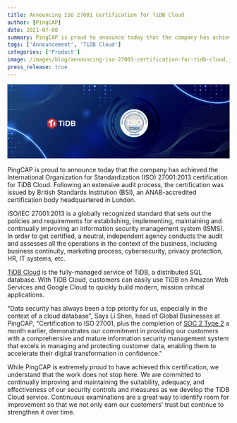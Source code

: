 ```yaml
---
title: Announcing ISO 27001 Certification for TiDB Cloud
author: [PingCAP]
date: 2021-07-08
summary: PingCAP is proud to announce today that the company has achieved the International Organization for Standardization (ISO) 27001:2013 certification for TiDB Cloud.
tags: ['Announcement', 'TiDB Cloud']
categories: ['Product']
image: /images/blog/announcing-iso-27001-certification-for-tidb-cloud.jpg
press_release: true
---
```


![Announcing ISO 27001 Certification for TiDB Cloud](media/announcing-iso-27001-certification-for-tidb-cloud.jpg)

PingCAP is proud to announce today that the company has achieved the International Organization for Standardization (ISO) 27001:2013 certification for TiDB Cloud. Following an extensive audit process, the certification was issued by British Standards Institution (BSI), an ANAB-accredited certification body headquartered in London. 

ISO/IEC 27001:2013 is a globally recognized standard that sets out the policies and requirements for establishing, implementing, maintaining and continually improving an information security management system (ISMS). In order to get certified, a neutral, independent agency conducts the audit and assesses all the operations in the context of the business, including business continuity, marketing process, cybersecurity, privacy protection, HR, IT systems, etc.

[TiDB Cloud](https://pingcap.com/products/tidbcloud/) is the fully-managed service of TiDB, a distributed SQL database. With TiDB Cloud, customers can easily use TiDB on Amazon Web Services and Google Cloud to quickly build modern, mission critical applications. 

"Data security has always been a top priority for us, especially in the context of a cloud database",  Says Li Shen, head of Global Businesses at PingCAP, "Certification to ISO 27001, plus the completion of [SOC 2 Type 2](https://pingcap.com/blog/pingcap-successfully-completes-soc2-type2-examination-for-tidb-cloud) a month earlier, demonstrates our commitment in providing our customers with a comprehensive and mature information security management system that excels in managing and protecting customer data, enabling them to accelerate their digital transformation in confidence."

While PingCAP is extremely proud to have achieved this certification, we understand that the work does not stop here. We are committed to continually improving and maintaining the suitability, adequacy, and effectiveness of our security controls and measures as we develop the TiDB Cloud service. Continuous examinations are a great way to identify room for improvement so that we not only earn our customers' trust but continue to strengthen it over time.